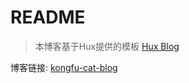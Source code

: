 # README
> 本博客基于Hux提供的模板 [Hux Blog](https://github.com/Huxpro/huxpro.github.io)

博客链接: [kongfu-cat-blog](https://kongfu-cat.github.io/kongfu-cat-blog/)
